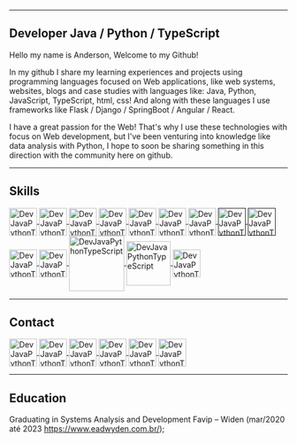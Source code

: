 <hr>
<h2>Developer Java / Python / TypeScript</h2>
<p>Hello my name is Anderson, Welcome to my Github!</p>
<p>In my github I share my learning experiences and projects using programming languages focused on Web applications, like web systems, websites, blogs and case studies with languages like: Java, Python, JavaScript, TypeScript, html, css! And along with these languages I use frameworks like Flask / Django / SpringBoot / Angular / React.
</p>
<p>I have a great passion for the Web! That's why I use these technologies with focus on Web development, but I've been venturing into knowledge like data analysis with Python, I hope to soon be sharing something in this direction with the community here on github.
</p>

<hr>

<h2>Skills</h2> 
<a href="https://docs.oracle.com/en/java/" target="_blank">
  <img src="https://encrypted-tbn0.gstatic.com/images?q=tbn:ANd9GcTllyP79MqrXCSSphiNTGeBm22-phQr0OfKItcYEwT-ue5N3g_PfUPC20w6o_obnroIat0&usqp=CAU" 
       align="center" alt="DevJavaPythonTypeScript" width="50em" style="max-width:100%;">
</a>
<a href="https://docs.python.org/3/" target="_blank">
  <img src="https://img2.gratispng.com/20180320/fkq/kisspng-angle-text-symbol-brand-other-python-5ab0c09b32b4d1.7494578715215330832077.jpg" 
       align="center" alt="DevJavaPythonTypeScript" width="50em" style="max-width:100%;">
</a>
<a href="https://developer.mozilla.org/pt-BR/docs/Web/JavaScript" target="_blank">
  <img src="https://96renato96.files.wordpress.com/2014/10/javascript-logo-png1.png" 
       align="center" alt="DevJavaPythonTypeScript" width="50em" style="max-width:100%;"> 
</a>
<a href="https://www.typescriptlang.org/docs/" target="_blank">
  <img src="https://blog.workana.com/wp-content/uploads/2018/03/Logo-TypeScript.png" 
       align="center" alt="DevJavaPythonTypeScript" width="50em" style="max-width:100%;">
</a>
<a href="https://angular.io/" target="_blank">
  <img src="https://upload.wikimedia.org/wikipedia/commons/thumb/c/cf/Angular_full_color_logo.svg/240px-Angular_full_color_logo.svg.png" 
       align="center" alt="DevJavaPythonTypeScript" width="50em" style="max-width:100%;">
</a>   
<a href="https://pt-br.reactjs.org/docs/getting-started.html" target="_blank">
  <img src="https://seeklogo.com/images/R/react-logo-7B3CE81517-seeklogo.com.png" 
       align="center" alt="DevJavaPythonTypeScript" width="50em" style="max-width:100%;">
</a>
<a href="https://vuejs.org/v2/guide/" target="_blank">
  <img src="https://vuejs.org/images/logo.png" 
       align="center" alt="DevJavaPythonTypeScript" width="50em" style="max-width:100%;">
</a>
<a href="" target="_blank">
  <img src="https://cdn-icons-png.flaticon.com/512/732/732212.png" 
       align="center" alt="DevJavaPythonTypeScript" width="50em" style="max-width:100%;">
</a>
<a href="" target="_blank">
  <img src="https://logospng.org/download/css-3/logo-css-3-2048.png" 
       align="center" alt="DevJavaPythonTypeScript" width="50em" style="max-width:100%;">
</a>
<a href="https://getbootstrap.com/" target="_blank">
  <img src="https://getbootstrap.com.br/docs/4.1/assets/img/bootstrap-stack.png" 
       align="center" alt="DevJavaPythonTypeScript" width="50em" style="max-width:100%;">
</a>

<a href="https://www.primefaces.org/primeng/" target="_blank">
  <img src="https://i0.wp.com/www.primefaces.org/wp-content/uploads/2016/10/primeng.png?resize=250%2C250&ssl=1" 
       align="center" alt="DevJavaPythonTypeScript" width="50em" style="max-width:100%;">
</a>
<a href="https://linkwhats.app/3a9228" target="_blank">
  <img src="https://e7.pngegg.com/pngimages/44/4/png-clipart-logo-product-design-brand-font-sql-logo-blue-text.png" 
       align="center" alt="DevJavaPythonTypeScript" width="100em" style="max-width:120%;">
</a>
<a href="https://linkwhats.app/3a9228" target="_blank">
  <img src="https://1000logos.net/wp-content/uploads/2020/08/MySQL-Logo.png" 
       align="center" alt="DevJavaPythonTypeScript" width="80em" style="max-width:120%;">
</a>
<a href="https://linkwhats.app/3a9228" target="_blank">
  <img src="https://www.kindpng.com/picc/m/188-1882559_python-flask-hd-png-download.png" 
       align="center" alt="DevJavaPythonTypeScript" width="50em" style="max-width:120%;">
</a>


<hr>

<h2>Contact</h2>

<a href="https://github.com/BlackCode7" target="_blank" >
  <img src="https://github.githubassets.com/images/modules/logos_page/Octocat.png" 
       align="center" alt="DevJavaPythonTypeScript" width="50em" style="max-width:100%;">
</a>
<a href="anderson77martins@outlook.com" target="_blank">
  <img src="https://evernote.com/blog/wp-content/uploads/2018/02/Outlook.com_Blog-Asset-232x232.png" 
       align="center" alt="DevJavaPythonTypeScript" width="50em" style="max-width:100%;">
</a>
<a href="https://www.linkedin.com/in/desenvolvedorpythondjango/" target="_blank" >
  <img src="https://cdn-icons-png.flaticon.com/512/174/174857.png" 
       align="center" alt="DevJavaPythonTypeScript" width="50em" style="max-width:100%;">
</a>
<a href="https://gitlab.com/Anderson7770" target="_blank" >
  <img src="https://www.inf.ufpr.br/les17/gitlab.png" 
       align="center" alt="DevJavaPythonTypeScript" width="50em" style="max-width:100%;">
</a>
<a href="https://www.instagram.com/andersonribeirom/" target="_blank">
  <img src="https://logodownload.org/wp-content/uploads/2017/04/instagram-logo.png" 
       align="center" alt="DevJavaPythonTypeScript" width="50em" style="max-width:100%;">
</a>
<a href="https://linkwhats.app/3a9228" target="_blank">
  <img src="https://logodownload.org/wp-content/uploads/2015/04/whatsapp-icone-2.png" 
       align="center" alt="DevJavaPythonTypeScript" width="50em" style="max-width:100%;">
</a>

<hr>

<h2>Education</h2>

Graduating in Systems Analysis and Development Favip – Widen (mar/2020 até 2023 https://www.eadwyden.com.br/);

<!--
**BlackCode7/BlackCode7** is a ✨ _special_ ✨ repository because its `README.md` (this file) appears on your GitHub profile.

Here are some ideas to get you started:

-->
